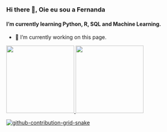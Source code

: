 ### Hi there 👋, Oie eu sou a Fernanda 
#### I’m currently learning Python, R, SQL and Machine Learning.


- 🔭 I’m currently working on this page. 

<div>
<a href="https://github.com/Fpradot">
<img height="180em" src="https://github-readme-stats.vercel.app/api/top-langs/Fpradot&layout=compact&langs_count=7&theme=dracula"/>
<img height="180em" src="https://github-readme-stats.vercel.app/api?Fpradot&show_icons=true&theme=dracula&include_all_commits=true&count_private=true"/>
</div>


  
![github-contribution-grid-snake](https://user-images.githubusercontent.com/107155081/202574542-61cac007-0a6c-44dc-8d57-32427d362019.svg)

